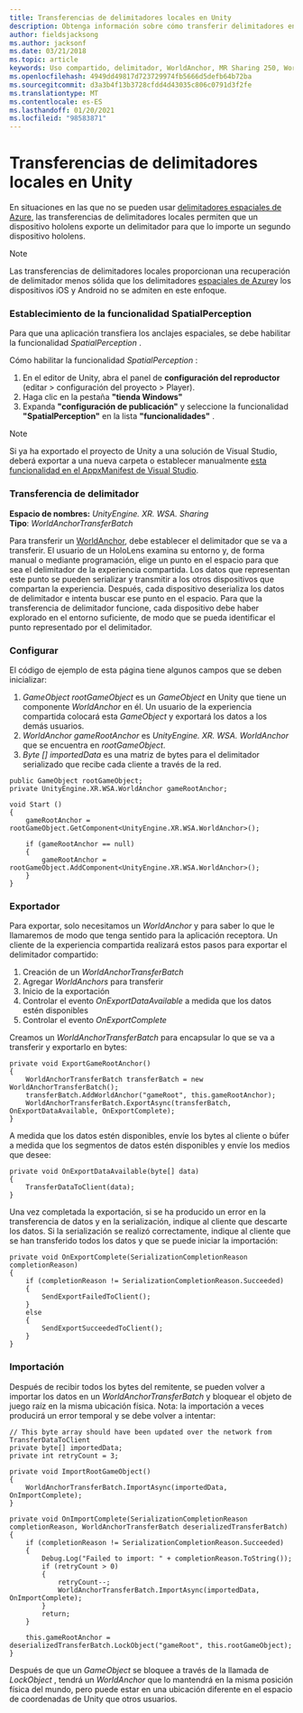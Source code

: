 ```yaml
---
title: Transferencias de delimitadores locales en Unity
description: Obtenga información sobre cómo transferir delimitadores entre varios dispositivos HoloLens en una aplicación de Unity Mixed Reality.
author: fieldsjacksong
ms.author: jacksonf
ms.date: 03/21/2018
ms.topic: article
keywords: Uso compartido, delimitador, WorldAnchor, MR Sharing 250, WorldAnchorTransferBatch, SpatialPerception, transferencia, transferencia de delimitador local, exportación de delimitadores, importación de delimitadores
ms.openlocfilehash: 4949dd49817d723729974fb5666d5defb64b72ba
ms.sourcegitcommit: d3a3b4f13b3728cfdd4d43035c806c0791d3f2fe
ms.translationtype: MT
ms.contentlocale: es-ES
ms.lasthandoff: 01/20/2021
ms.locfileid: "98583871"
---
```

# <a name="local-anchor-transfers-in-unity"></a>Transferencias de delimitadores locales en Unity

En situaciones en las que no se pueden usar <a href="/azure/spatial-anchors" target="_blank">delimitadores espaciales de Azure</a>, las transferencias de delimitadores locales permiten que un dispositivo hololens exporte un delimitador para que lo importe un segundo dispositivo hololens.

>[!NOTE]
>Las transferencias de delimitadores locales proporcionan una recuperación de delimitador menos sólida que los delimitadores <a href="/azure/spatial-anchors" target="_blank">espaciales de Azure</a>y los dispositivos iOS y Android no se admiten en este enfoque.

### <a name="setting-the-spatialperception-capability"></a>Establecimiento de la funcionalidad SpatialPerception

Para que una aplicación transfiera los anclajes espaciales, se debe habilitar la funcionalidad *SpatialPerception* .

Cómo habilitar la funcionalidad *SpatialPerception* :
1. En el editor de Unity, abra el panel de **configuración del reproductor** (editar > configuración del proyecto > Player).
2. Haga clic en la pestaña **"tienda Windows"**
3. Expanda **"configuración de publicación"** y seleccione la funcionalidad **"SpatialPerception"** en la lista **"funcionalidades"** .

>[!NOTE]
>Si ya ha exportado el proyecto de Unity a una solución de Visual Studio, deberá exportar a una nueva carpeta o establecer manualmente [esta funcionalidad en el AppxManifest de Visual Studio](local-anchor-transfers-in-directx.md#set-up-your-app-to-use-the-spatialperception-capability).

### <a name="anchor-transfer"></a>Transferencia de delimitador

**Espacio de nombres:** *UnityEngine. XR. WSA. Sharing*<br>
**Tipo**: *WorldAnchorTransferBatch*

Para transferir un [WorldAnchor](../develop/unity/coordinate-systems-in-unity.md), debe establecer el delimitador que se va a transferir. El usuario de un HoloLens examina su entorno y, de forma manual o mediante programación, elige un punto en el espacio para que sea el delimitador de la experiencia compartida. Los datos que representan este punto se pueden serializar y transmitir a los otros dispositivos que compartan la experiencia. Después, cada dispositivo deserializa los datos de delimitador e intenta buscar ese punto en el espacio. Para que la transferencia de delimitador funcione, cada dispositivo debe haber explorado en el entorno suficiente, de modo que se pueda identificar el punto representado por el delimitador.

### <a name="setup"></a>Configurar

El código de ejemplo de esta página tiene algunos campos que se deben inicializar:
1. *GameObject rootGameObject* es un *GameObject* en Unity que tiene un componente *WorldAnchor* en él. Un usuario de la experiencia compartida colocará esta *GameObject* y exportará los datos a los demás usuarios.
2. *WorldAnchor gameRootAnchor* es *UnityEngine. XR. WSA. WorldAnchor* que se encuentra en *rootGameObject*.
3. *Byte [] importedData* es una matriz de bytes para el delimitador serializado que recibe cada cliente a través de la red.

```
public GameObject rootGameObject;
private UnityEngine.XR.WSA.WorldAnchor gameRootAnchor;

void Start ()
{
    gameRootAnchor = rootGameObject.GetComponent<UnityEngine.XR.WSA.WorldAnchor>();

    if (gameRootAnchor == null)
    {
        gameRootAnchor = rootGameObject.AddComponent<UnityEngine.XR.WSA.WorldAnchor>();
    }
}
```

### <a name="exporting"></a>Exportador

Para exportar, solo necesitamos un *WorldAnchor* y para saber lo que le llamaremos de modo que tenga sentido para la aplicación receptora. Un cliente de la experiencia compartida realizará estos pasos para exportar el delimitador compartido:
1. Creación de un *WorldAnchorTransferBatch*
2. Agregar *WorldAnchors* para transferir
3. Inicio de la exportación
4. Controlar el evento *OnExportDataAvailable* a medida que los datos estén disponibles
5. Controlar el evento *OnExportComplete*

Creamos un *WorldAnchorTransferBatch* para encapsular lo que se va a transferir y exportarlo en bytes:

```
private void ExportGameRootAnchor()
{
    WorldAnchorTransferBatch transferBatch = new WorldAnchorTransferBatch();
    transferBatch.AddWorldAnchor("gameRoot", this.gameRootAnchor);
    WorldAnchorTransferBatch.ExportAsync(transferBatch, OnExportDataAvailable, OnExportComplete);
}
```

A medida que los datos estén disponibles, envíe los bytes al cliente o búfer a medida que los segmentos de datos estén disponibles y envíe los medios que desee:

```
private void OnExportDataAvailable(byte[] data)
{
    TransferDataToClient(data);
}
```

Una vez completada la exportación, si se ha producido un error en la transferencia de datos y en la serialización, indique al cliente que descarte los datos. Si la serialización se realizó correctamente, indique al cliente que se han transferido todos los datos y que se puede iniciar la importación:

```
private void OnExportComplete(SerializationCompletionReason completionReason)
{
    if (completionReason != SerializationCompletionReason.Succeeded)
    {
        SendExportFailedToClient();
    }
    else
    {
        SendExportSucceededToClient();
    }
}
```

### <a name="importing"></a>Importación

Después de recibir todos los bytes del remitente, se pueden volver a importar los datos en un *WorldAnchorTransferBatch* y bloquear el objeto de juego raíz en la misma ubicación física. Nota: la importación a veces producirá un error temporal y se debe volver a intentar:

```
// This byte array should have been updated over the network from TransferDataToClient
private byte[] importedData;
private int retryCount = 3;

private void ImportRootGameObject()
{
    WorldAnchorTransferBatch.ImportAsync(importedData, OnImportComplete);
}

private void OnImportComplete(SerializationCompletionReason completionReason, WorldAnchorTransferBatch deserializedTransferBatch)
{
    if (completionReason != SerializationCompletionReason.Succeeded)
    {
        Debug.Log("Failed to import: " + completionReason.ToString());
        if (retryCount > 0)
        {
            retryCount--;
            WorldAnchorTransferBatch.ImportAsync(importedData, OnImportComplete);
        }
        return;
    }

    this.gameRootAnchor = deserializedTransferBatch.LockObject("gameRoot", this.rootGameObject);
}
```

Después de que un *GameObject* se bloquee a través de la llamada de *LockObject* , tendrá un *WorldAnchor* que lo mantendrá en la misma posición física del mundo, pero puede estar en una ubicación diferente en el espacio de coordenadas de Unity que otros usuarios.